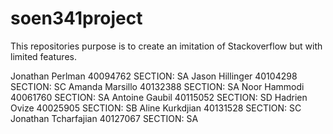 # soen341project
This repositories purpose is to create an imitation of Stackoverflow but with limited features.

Jonathan Perlman   40094762    SECTION: SA
Jason Hillinger  40104298           SECTION: SC
Amanda Marsillo   40132388       SECTION: SA
Noor Hammodi 40061760            SECTION: SA
Antoine Gaubil 40115052            SECTION: SD
Hadrien Ovize 40025905             SECTION: SB
Aline Kurkdjian 40131528           SECTION: SC
Jonathan Tcharfajian 40127067  SECTION: SA


